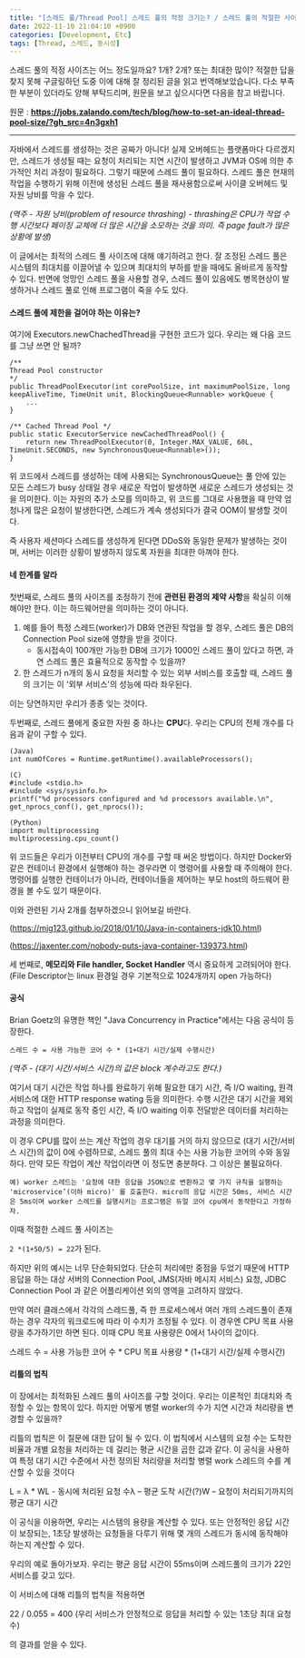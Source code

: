 ```yaml
---
title: "[스레드 풀/Thread Pool] 스레드 풀의 적정 크기는? / 스레드 풀의 적절한 사이즈는"
date: 2022-11-10 21:04:10 +0900
categories: [Development, Etc]
tags: [Thread, 스레드, 동시성]
---
```

스레드 풀의 적정 사이즈는 어느 정도일까요? 1개? 2개? 또는 최대한 많이? 적절한 답을 찾지 못해 구글링하던 도중 이에 대해 잘 정리된 글을 읽고 번역해보았습니다. 다소 부족한 부분이 있더라도 양해 부탁드리며, 원문을 보고 싶으시다면 다음을 참고 바랍니다.

원문 : **https://jobs.zalando.com/tech/blog/how-to-set-an-ideal-thread-pool-size/?gh_src=4n3gxh1**

--------------------------------------------------------------------

자바에서 스레드를 생성하는 것은 공짜가 아니다! 실제 오버헤드는 플랫폼마다 다르겠지만, 스레드가 생성될 때는 요청이 처리되는 지연 시간이 발생하고 JVM과 OS에 의한 추가적인 처리 과정이 필요하다. 그렇기 때문에 스레드 풀이 필요하다. 스레드 풀은 현재의 작업을 수행하기 위해 이전에 생성된 스레드 풀을 재사용함으로써 사이클 오버헤드 및 자원 낭비를 막을 수 있다.

*(역주 - 자원 낭비(problem of resource thrashing) - thrashing은 CPU가 작업 수행 시간보다 페이징 교체에 더 많은 시간을 소모하는 것을 의미. 즉 page fault가 많은 상황에 발생)*

이 글에서는 최적의 스레드 풀 사이즈에 대해 얘기하려고 한다. 잘 조정된 스레드 풀은 시스템의 최대치를 이끌어낼 수 있으며 최대치의 부하를 받을 때에도 올바르게 동작할 수 있다. 반면에 엉망인 스레드 풀을 사용할 경우, 스레드 풀이 있음에도 병목현상이 발생하거나 스레드 풀로 인해 프로그램이 죽을 수도 있다.



#### **스레드 풀에 제한을 걸어야 하는 이유는?**

여기에 Executors.newChachedThread을 구현한 코드가 있다. 우리는 왜 다음 코드를 그냥 쓰면 안 될까?

```
/** 
Thread Pool constructor 
*/
public ThreadPoolExecutor(int corePoolSize, int maximumPoolSize, long keepAliveTime, TimeUnit unit, BlockingQueue<Runnable> workQueue {
	...
} 

/** Cached Thread Pool */
public static ExecutorService newCachedThreadPool() {
	return new ThreadPoolExecutor(0, Integer.MAX_VALUE, 60L, TimeUnit.SECONDS, new SynchronousQueue<Runnable>());
}
```

위 코드에서 스레드를 생성하는 데에 사용되는 SynchronousQueue는 풀 안에 있는 모든 스레드가 busy 상태일 경우 새로운 작업이 발생하면 새로운 스레드가 생성되는 것을 의미한다.
이는 자원의 추가 소모를 의미하고, 위 코드를 그대로 사용했을 때 만약 엄청나게 많은 요청이 발생한다면, 스레드가 계속 생성되다가 결국 OOM이 발생할 것이다.

즉 사용자 세션마다 스레드를 생성하게 된다면 DDoS와 동일한 문제가 발생하는 것이며, 서버는 이러한 상황이 발생하지 않도록 자원을 최대한 아껴야 한다. 

 

#### **네 한계를 알라**

첫번째로, 스레드 풀의 사이즈를 조정하기 전에 **관련된 환경의 제약 사항**을 확실히 이해해야만 한다. 이는 하드웨어만을 의미하는 것이 아니다.

1. 예를 들어 특정 스레드(worker)가 DB와 연관된 작업을 할 경우, 스레드 풀은 DB의 Connection Pool size에 영향을 받을 것이다.
   - 동시접속이 100개만 가능한 DB에 크기가 1000인 스레드 풀이 있다고 하면, 과연 스레드 풀은 효율적으로 동작할 수 있을까?
2. 한 스레드가 n개의 동시 요청을 처리할 수 있는 외부 서비스를 호출할 때, 스레드 풀의 크기는 이 '외부 서비스'의 성능에 따라 좌우된다.

이는 당연하지만 우리가 종종 잊는 것이다.

두번째로, 스레드 풀에게 중요한 자원 중 하나는 **CPU**다. 우리는 CPU의 전체 개수를 다음과 같이 구할 수 있다.

```
(Java)
int numOfCores = Runtime.getRuntime().availableProcessors();

(C)
#include <stdio.h>
#include <sys/sysinfo.h>
printf("%d processors configured and %d processors available.\n", get_nprocs_conf(), get_nprocs()); 

(Python)
import multiprocessing
multiprocessing.cpu_count()
```

위 코드들은 우리가 이전부터 CPU의 개수를 구할 때 써온 방법이다. 하지만 Docker와 같은 컨테이너 환경에서 실행해야 하는 경우라면 이 명령어를 사용할 때 주의해야 한다. 명령어를 실행한 컨테이너가 아니라, 컨테이너들을 제어하는 부모 host의 하드웨어 환경을 볼 수도 있기 때문이다.

이와 관련된 기사 2개를 첨부하겠으니 읽어보길 바란다.

(https://mjg123.github.io/2018/01/10/Java-in-containers-jdk10.html)

(https://jaxenter.com/nobody-puts-java-container-139373.html)

세 번째로, **메모리와 File handler, Socket Handler** 역시 중요하게 고려되어야 한다.
(File Descriptor는 linux 환경일 경우 기본적으로 1024개까지 open 가능하다)

 

#### **공식**

Brian Goetz의 유명한 책인 "Java Concurrency in Practice"에서는 다음 공식이 등장한다.

`스레드 수 = 사용 가능한 코어 수 * (1+대기 시간/실제 수행시간)`

*(역주 -  (대기 시간/서비스 시간)의 값은 block 계수라고도 한다.)*

여기서 대기 시간은 작업 하나를 완료하기 위해 필요한 대기 시간, 즉 I/O waiting, 원격 서비스에 대한 HTTP response wating 등을 의미한다. 수행 시간은 대기 시간을 제외하고 작업이 실제로 동작 중인 시간, 즉 I/O waiting 이후 전달받은 데이터를 처리하는 과정을 의미한다.

이 경우 CPU를 많이 쓰는 계산 작업의 경우 대기를 거의 하지 않으므로 (대기 시간/서비스 시간)의 값이 0에 수렴하므로, 스레드 풀의 최대 수는 사용 가능한 코어의 수와 동일하다. 만약 모든 작업이 계산 작업이라면 이 정도면 충분하다. 그 이상은 불필요하다.

```
예) worker 스레드는 '요청에 대한 응답을 JSON으로 변환하고 몇 가지 규칙을 실행하는 'microservice’(이하 micro)' 를 호출한다. micro의 응답 시간은 50ms, 서비스 시간은 5ms이며 worker 스레드를 실행시키는 프로그램은 듀얼 코어 cpu에서 동작한다고 가정하자.
```

이때 적절한 스레드 풀 사이즈는

 `2 *(1+50/5) = 22`가 된다.

하지만 위의 예시는 너무 단순화되었다. 단순히 처리에만 중점을 두었기 때문에 HTTP 응답을 하는 대상 서버의 Connection Pool, JMS(자바 메시지 서비스) 요청, JDBC Connection Pool 과 같은 어플리케이션 외의 영역을 고려하지 않았다. 

만약 여러 클래스에서 각각의 스레드풀, 즉 한 프로세스에서 여러 개의 스레드풀이 존재하는 경우 각자의 워크로드에 따라 이 수치가 조정될 수 있다. 이 경우엔 CPU 목표 사용량을 추가하기만 하면 된다. 이때 CPU 목표 사용량은 0에서 1사이의 값이다.

스레드 수 = 사용 가능한 코어 수 * CPU 목표 사용량 * (1+대기 시간/실제 수행시간)



#### **리틀의 법칙**



이 장에서는 최적화된 스레드 풀의 사이즈를 구할 것이다. 우리는 이론적인 최대치와 측정할 수 있는 항목이 있다. 하지만 어떻게 병렬 worker의 수가 지연 시간과 처리량을 변경할 수 있을까?

리틀의 법칙은 이 질문에 대한 답이 될 수 있다. 이 법칙에서 시스템의 요청 수는 도착한 비율과 개별 요청을 처리하는 데 걸리는 평균 시간을 곱한 값과 같다. 이 공식을 사용하여 특정 대기 시간 수준에서 사전 정의된 처리량을 처리할 병렬 work 스레드의 수를 계산할 수 있을 것이다

L = λ * WL - 동시에 처리된 요청 수λ – 평균 도착 시간(?)W – 요청이 처리되기까지의 평균 대기 시간

이 공식을 이용하면, 우리는 시스템의 용량을 계산할 수 있다. 또는 안정적인 응답 시간이 보장되는, 1초당 발생하는 요청들을 다루기 위해 몇 개의 스레드가 동시에 동작해야 하는지 계산할 수 있다.

우리의 예로 돌아가보자. 우리는 평균 응답 시간이 55ms이며 스레드풀의 크기가 22인 서비스를 갖고 있다.

이 서비스에 대해 리틀의 법칙을 적용하면

22 / 0.055 = 400 (우리 서비스가 안정적으로 응답을 처리할 수 있는 1초당 최대 요청 수)

의 결과를 얻을 수 있다.